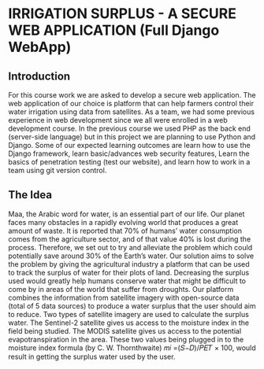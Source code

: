 # IRRIGATION SURPLUS - A SECURE WEB APPLICATION (Full Django WebApp)
## Introduction
For this course work we are asked to develop a secure web application. The web application of
our choice is platform that can help farmers control their water irrigation using data from satellites. As a
team, we had some previous experience in web development since we all were enrolled in a web
development course. In the previous course we used PHP as the back end (server-side language) but in
this project we are planning to use Python and Django. Some of our expected learning outcomes are
learn how to use the Django framework, learn basic/advances web security features, Learn the basics of
penetration testing (test our website), and learn how to work in a team using git version control.

## The Idea 
Maa, the Arabic word for water, is an essential part of our life. Our planet faces many obstacles
in a rapidly evolving world that produces a great amount of waste. It is reported that 70% of humans’
water consumption comes from the agriculture sector, and of that value 40% is lost during the process.
Therefore, we set out to try and alleviate the problem which could potentially save around 30% of the
Earth’s water.
Our solution aims to solve the problem by giving the agricultural industry a platform that can be
used to track the surplus of water for their plots of land. Decreasing the surplus used would greatly help
humans conserve water that might be difficult to come by in areas of the world that suffer from
droughts.
Our platform combines the information from satellite imagery with open-source data (total of 5
data sources) to produce a water surplus that the user should aim to reduce. Two types of satellite
imagery are used to calculate the surplus water. The Sentinel-2 satellite gives us access to the moisture
index in the field being studied. The MODIS satellite gives us access to the potential evapotranspiration
in the area. These two values being plugged in to the moisture index formula (by C. W. Thornthwaite)
𝑚𝑖 =(𝑆−𝐷)/𝑃𝐸𝑇 × 100, would result in getting the surplus water used by the user.
